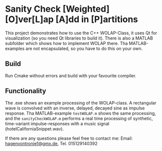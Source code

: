 Sanity Check [Weighted] [O]ver[L]ap [A]dd in [P]artitions 
==============================

This project demonstrates how to use the C++ WOLAP-Class, it uses Qt for visualization (so you need Qt libraries to build it). There is also a MATLAB subfolder which shows how to implement WOLAP there. Tha MATLAB-examples are not encapsulated, so you have to do this on your own.


Build
-----

Run Cmake without errors and build with your favourite compiler.


Functionality
------------

The .exe shows an example processing of the WOLAP-class. A rectangular wave is convolved with an inverse, delayed, decayed sine as impulse response. Tha MATLAB-example ``testWOLAP.m`` shows the same processing, and the ``sanityCheckWOLAP.m`` performs a real time processing of synthetic, time-variant impulse-responses with a music signal (hotelCaliforniaSnippet.wav).



If there are any questions please feel free to contact me: Email: hagenvontronje1@gmx.de, Tel. 015129140392
